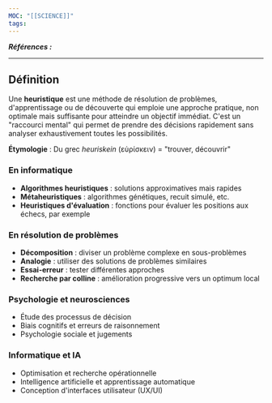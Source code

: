 ```yaml
---
MOC: "[[SCIENCE]]"
tags:
---
```

***Références :***

---




## Définition

Une **heuristique** est une méthode de résolution de problèmes, d'apprentissage ou de découverte qui emploie une approche pratique, non optimale mais suffisante pour atteindre un objectif immédiat. C'est un "raccourci mental" qui permet de prendre des décisions rapidement sans analyser exhaustivement toutes les possibilités.

**Étymologie** : Du grec _heuriskein_ (εὑρίσκειν) = "trouver, découvrir"

### En informatique

- **Algorithmes heuristiques** : solutions approximatives mais rapides
- **Métaheuristiques** : algorithmes génétiques, recuit simulé, etc.
- **Heuristiques d'évaluation** : fonctions pour évaluer les positions aux échecs, par exemple

### En résolution de problèmes

- **Décomposition** : diviser un problème complexe en sous-problèmes
- **Analogie** : utiliser des solutions de problèmes similaires
- **Essai-erreur** : tester différentes approches
- **Recherche par colline** : amélioration progressive vers un optimum local
### Psychologie et neurosciences

- Étude des processus de décision
- Biais cognitifs et erreurs de raisonnement
- Psychologie sociale et jugements

### Informatique et IA

- Optimisation et recherche opérationnelle
- Intelligence artificielle et apprentissage automatique
- Conception d'interfaces utilisateur (UX/UI)